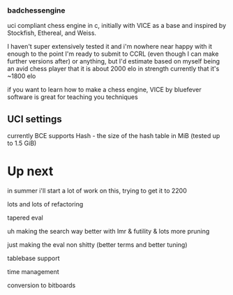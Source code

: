 ### badchessengine

uci compliant chess engine in c, initially with VICE as a base and inspired by Stockfish, Ethereal, and Weiss.

I haven't super extensively tested it and i'm nowhere near happy with it enough to the point I'm ready to submit to CCRL (even though I can make further versions after) or anything, but I'd estimate based on myself being an avid chess player that it is about 2000 elo in strength currently that it's ~1800 elo

if you want to learn how to make a chess engine, VICE by bluefever software is great for teaching you techniques

## UCI settings
currently BCE supports Hash - the size of the hash table in MiB (tested up to 1.5 GiB)



# Up next
in summer i'll start a lot of work on this, trying to get it to 2200

lots and lots of refactoring

tapered eval

uh making the search way better with lmr & futility & lots more pruning

just making the eval non shitty (better terms and better tuning)

tablebase support

time management

conversion to bitboards


